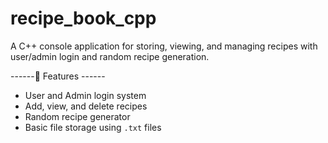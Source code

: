 # recipe_book_cpp
A C++ console application for storing, viewing, and managing recipes with user/admin login and random recipe generation.
 
 
 ------🚀 Features ------

- User and Admin login system
- Add, view, and delete recipes
- Random recipe generator
- Basic file storage using `.txt` files

